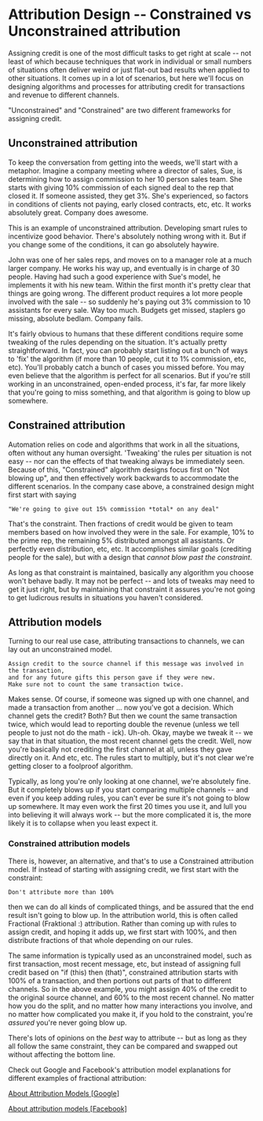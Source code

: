 # Attribution Design -- Constrained vs Unconstrained attribution

Assigning credit is one of the most difficult tasks to get right at scale -- not least of which because techniques that work in individual or small numbers of situations often deliver weird or just flat-out bad results when applied to other situations.  It comes up in a lot of scenarios, but here we'll focus on designing algorithms and processes for attributing credit for transactions and revenue to different channels.

"Unconstrained" and "Constrained" are two different frameworks for assigning credit.

## Unconstrained attribution

To keep the conversation from getting into the weeds, we'll start with a metaphor.  Imagine a company meeting where a director of sales, Sue, is determining how to assign commission to her 10 person sales team.  She starts with giving 10% commission of each signed deal to the rep that closed it.  If someone assisted, they get 3%.  She's experienced, so factors in conditions of clients not paying, early closed contracts, etc, etc.  It works absolutely great.  Company does awesome.

This is an example of unconstrained attribution.  Developing smart rules to incentivize good behavior.  There's absolutely nothing wrong with it.  But if you change some of the conditions, it can go absolutely haywire.

John was one of her sales reps, and moves on to a manager role at a much larger company.  He works his way up, and eventually is in charge of 30 people.  Having had such a good experience with Sue's model, he implements it with his new team.  Within the first month it's pretty clear that things are going wrong.  The different product requires a lot more people involved with the sale -- so suddenly he's paying out 3% commission to 10 assistants for every sale.  Way too much.  Budgets get missed, staplers go missing, absolute bedlam.  Company fails.

It's fairly obvious to humans that these different conditions require some tweaking of the rules depending on the situation.  It's actually pretty straightforward.  In fact, you can probably start listing out a bunch of ways to 'fix' the algorithm (if more than 10 people, cut it to 1% commission, etc, etc).  You'll probably catch a bunch of cases you missed before.  You may even believe that the algorithm is perfect for all scenarios.  But if you're still working in an unconstrained, open-ended process, it's far, far more likely that you're going to miss something, and that algorithm is going to blow up somewhere.

## Constrained attribution

Automation relies on code and algorithms that work in all the situations, often without any human oversight. 'Tweaking' the rules per situation is not easy -- nor can the effects of that tweaking always be immediately seen.  Because of this, "Constrained" algorithm designs focus first on "Not blowing up", and then effectively work backwards to accommodate the different scenarios.  In the company case above, a constrained design might first start with saying

	"We're going to give out 15% commission *total* on any deal"

That's the constraint.  Then fractions of credit would be given to team members based on how involved they were in the sale.  For example, 10% to the prime rep, the remaining 5% distributed amongst all assistants.  Or perfectly even distribution, etc, etc.  It accomplishes similar goals (crediting people for the sale), but with a design that *cannot blow past the constraint*.

As long as that constraint is maintained, basically any algorithm you choose won't behave badly.  It may not be perfect -- and lots of tweaks may need to get it just right, but by maintaining that constraint it assures you're not going to get ludicrous results in situations you haven't considered.


## Attribution models

Turning to our real use case, attributing transactions to channels, we can lay out an unconstrained model.

	Assign credit to the source channel if this message was involved in the transaction,
	and for any future gifts this person gave if they were new.
	Make sure not to count the same transaction twice.

Makes sense.  Of course, if someone was signed up with one channel, and made a transaction from another ... now you've got a decision.  Which channel gets the credit?  Both?  But then we count the same transaction twice, which would lead to reporting double the revenue (unless we tell people to just not do the math - ick).  Uh-oh.  Okay, maybe we tweak it -- we say that in that situation, the most recent channel gets the credit.  Well, now you're basically not crediting the first channel at all, unless they gave directly on it. And etc, etc.  The rules start to multiply, but it's not clear we're getting closer to a foolproof algorithm.

Typically, as long you're only looking at one channel, we're absolutely fine.  But it completely blows up if you start comparing multiple channels -- and even if you keep adding rules, you can't ever be sure it's not going to blow up somewhere.  It may even work the first 20 times you use it, and lull you into believing it will always work -- but the more complicated it is, the more likely it is to collapse when you least expect it.

### Constrained attribution models

There is, however, an alternative, and that's to use a Constrained attribution model.  If instead of starting with assigning credit, we first start with the constraint:

	Don't attribute more than 100%

then we can do all kinds of complicated things, and be assured that the end result isn't going to blow up.  In the attribution world, this is often called Fractional (Fraktional :) attribution.  Rather than coming up with rules to assign credit, and hoping it adds up, we first start with 100%, and then distribute fractions of that whole depending on our rules.

The same information is typically used as an unconstrained model, such as first transaction, most recent message, etc, but instead of assigning full credit based on "if (this) then (that)", constrained attribution starts with 100% of a transaction, and then portions out parts of that to different channels.  So in the above example, you might assign 40% of the credit to the original source channel, and 60% to the most recent channel.  No matter how you do the split, and no matter how many interactions you involve, and no matter how complicated you make it, if you hold to the constraint, you're *assured* you're never going blow up.

There's lots of opinions on the *best* way to attribute -- but as long as they all follow the same constraint, they can be compared and swapped out without affecting the bottom line.

Check out Google and Facebook's attribution model explanations for different examples of fractional attribution:

<a href="https://support.google.com/google-ads/answer/6259715" target="_blank">About Attribution Models [Google]</a>

<a href="https://www.facebook.com/business/help/370704083280490?id=399393560487908" target="_blank">About attribution models [Facebook]</a>
